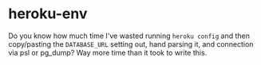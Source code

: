heroku-env
===============

Do you know how much time I've wasted running `heroku config` and then copy/pasting the `DATABASE_URL` setting out, hand parsing it, and connection via psl or pg_dump?  Way more time than it took to write this.

